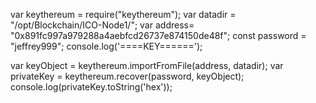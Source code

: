 var keythereum = require("keythereum");
var datadir = "/opt/Blockchain/ICO-Node1/";
var address= "0x891fc997a979288a4aebfcd26737e874150de48f";
const password = "jeffrey999";
console.log('====KEY======');

var keyObject = keythereum.importFromFile(address, datadir);
var privateKey = keythereum.recover(password, keyObject);
console.log(privateKey.toString('hex'));

